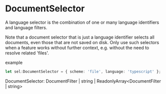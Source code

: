 # DocumentSelector

A language selector is the combination of one or many language identifiers and language filters.

Note that a document selector that is just a language identifier selects all documents, even those that are not saved on disk. Only use such selectors when a feature works without further context, e.g. without the need to resolve related 'files'.

example

```ts
let sel:DocumentSelector = { scheme: 'file', language: 'typescript' };
```

DocumentSelector: DocumentFilter | string | ReadonlyArray<DocumentFilter | string>

